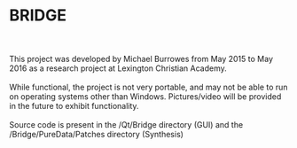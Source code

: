 <h1>BRIDGE</h1><br/><br/>
This project was developed by Michael Burrowes from May 2015 to May 2016 as a research project at Lexington Christian Academy.
<br/><br/>
While functional, the project is not very portable, and may not be able to run on operating systems other than Windows. Pictures/video will be provided in the future to exhibit functionality.
<br/><br/>
Source code is present in the /Qt/Bridge directory (GUI) and the /Bridge/PureData/Patches directory (Synthesis)
